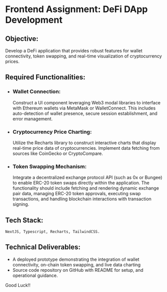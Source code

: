 # Frontend Assignment: DeFi DApp Development

## Objective:
Develop a DeFi application that provides robust features for wallet connectivity, token swapping, and real-time visualization of cryptocurrency prices.


## Required Functionalities:

- ### Wallet Connection:
    Construct a UI component leveraging Web3 modal libraries to interface with Ethereum wallets via MetaMask or WalletConnect. This includes auto-detection of wallet presence, secure session establishment, and error management.

- ### Cryptocurrency Price Charting:
    Utilize the Recharts library to construct interactive charts that display real-time price data of cryptocurrencies. Implement data fetching from sources like CoinGecko or CryptoCompare.

- ### Token Swapping Mechanism:
    Integrate a decentralized exchange protocol API (such as 0x or Bungee) to enable ERC-20 token swaps directly within the application. The functionality should include fetching and rendering dynamic exchange pair data, managing ERC-20 token approvals, executing swap transactions, and handling blockchain interactions with transaction signing.

## Tech Stack: 
    NextJS, Typescript, Recharts, TailwindCSS.


## Technical Deliverables:

- A deployed prototype demonstrating the integration of wallet connectivity, on-chain token swapping, and live data charting
- Source code repository on GitHub with README for setup, and operational guidance.


Good Luck!!
